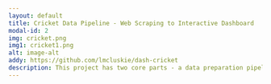 ```yaml
---
layout: default
title: Cricket Data Pipeline - Web Scraping to Interactive Dashboard
modal-id: 2
img: cricket.png
img1: cricket1.png
alt: image-alt
addy: https://github.com/lmcluskie/dash-cricket
description: This project has two core parts - a data preparation pipeline, and an interactive dashboard. To keep the dashboard information up-to-date, an automated process downloads the necessary data, cleans it, and extracts the needed features. This data then acts as the backend of the dashboard. The dashboard allows the user to visually compare batsmen's test match careers on a wide range of measures. A link to the dashboard is available in the Github repository readme.
---
```

